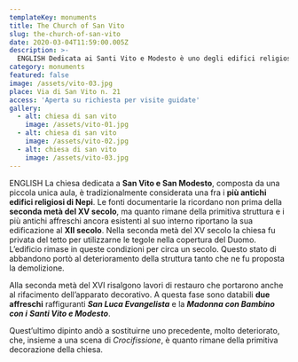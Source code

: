 ```yaml
---
templateKey: monuments
title: The Church of San Vito
slug: the-church-of-san-vito
date: 2020-03-04T11:59:00.005Z
description: >-
  ENGLISH Dedicata ai Santi Vito e Modesto è uno degli edifici religiosi più antichi di Nepi. Contiene importanti affreschi che ne fanno risalire la costruzione al XII Secolo.
category: monuments
featured: false
image: /assets/vito-03.jpg
place: Via di San Vito n. 21
access: 'Aperta su richiesta per visite guidate'
gallery:
  - alt: chiesa di san vito
    image: /assets/vito-01.jpg
  - alt: chiesa di san vito
    image: /assets/vito-02.jpg
  - alt: chiesa di san vito
    image: /assets/vito-03.jpg
---
```

ENGLISH La chiesa dedicata a **San Vito e San Modesto**, composta da una piccola unica aula, è tradizionalmente considerata una fra i **più antichi edifici religiosi di Nepi**. Le fonti documentarie la ricordano non prima della **seconda metà del XV secolo**, ma quanto rimane della primitiva struttura e i più antichi affreschi ancora esistenti al suo interno riportano la sua edificazione al **XII secolo**. Nella seconda metà del XV secolo la chiesa fu privata del tetto per utilizzarne le tegole nella copertura del Duomo. L’edificio rimase in queste condizioni per circa un secolo. Questo stato di abbandono portò al deterioramento della struttura tanto che ne fu proposta la demolizione.

Alla seconda metà del XVI risalgono lavori di restauro che portarono anche al rifacimento dell’apparato decorativo. A questa fase sono databili **due affreschi** raffiguranti _**San Luca Evangelista**_  e la _**Madonna con Bambino**_  _**con i**_  _**Santi Vito e Modesto**_.

Quest’ultimo dipinto andò a sostituirne uno precedente, molto deteriorato, che, insieme a una scena di _Crocifissione_, è quanto rimane della primitiva decorazione della chiesa.
